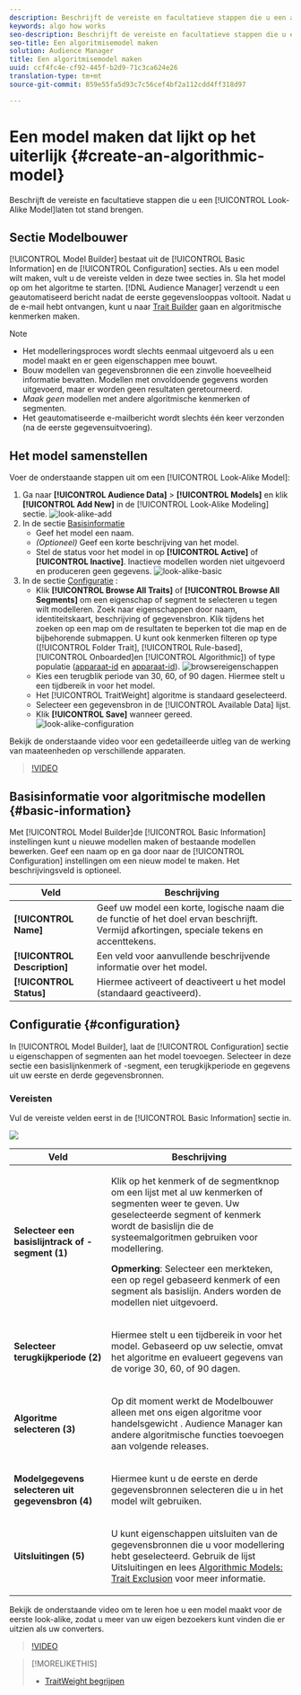 ```yaml
---
description: Beschrijft de vereiste en facultatieve stappen die u een algoritmisch model in ModelBouwer laten tot stand brengen.
keywords: algo how works
seo-description: Beschrijft de vereiste en facultatieve stappen die u een algoritmisch model in ModelBouwer laten tot stand brengen.
seo-title: Een algoritmisemodel maken
solution: Audience Manager
title: Een algoritmisemodel maken
uuid: ccf4fc4e-cf92-445f-b2d9-71c3ca624e26
translation-type: tm+mt
source-git-commit: 859e55fa5d93c7c56cef4bf2a112cdd4ff318d97

---
```



# Een model maken dat lijkt op het uiterlijk {#create-an-algorithmic-model}

Beschrijft de vereiste en facultatieve stappen die u een [!UICONTROL Look-Alike Model]laten tot stand brengen.

## Sectie Modelbouwer

[!UICONTROL Model Builder] bestaat uit de [!UICONTROL Basic Information] en de [!UICONTROL Configuration] secties. Als u een model wilt maken, vult u de vereiste velden in deze twee secties in. Sla het model op om het algoritme te starten. [!DNL Audience Manager] verzendt u een geautomatiseerd bericht nadat de eerste gegevenslooppas voltooit. Nadat u de e-mail hebt ontvangen, kunt u naar [Trait Builder](../../features/traits/about-trait-builder.md) gaan en algoritmische kenmerken maken.

>[!NOTE]
>
>* Het modelleringsproces wordt slechts eenmaal uitgevoerd als u een model maakt en er geen eigenschappen mee bouwt.
>* Bouw modellen van gegevensbronnen die een zinvolle hoeveelheid informatie bevatten. Modellen met onvoldoende gegevens worden uitgevoerd, maar er worden geen resultaten geretourneerd.
>* *Maak geen* modellen met andere algoritmische kenmerken of segmenten.
>* Het geautomatiseerde e-mailbericht wordt slechts één keer verzonden (na de eerste gegevensuitvoering).


## Het model samenstellen

Voer de onderstaande stappen uit om een [!UICONTROL Look-Alike Model]:

1. Ga naar **[!UICONTROL Audience Data]** > **[!UICONTROL Models]** en klik **[!UICONTROL Add New]** in de [!UICONTROL Look-Alike Modeling] sectie.
   ![look-alike-add](assets/look-alike-add.png)
1. In de sectie [Basisinformatie](../../features/algorithmic-models/create-model.md#basic-information)
   * Geef het model een naam.
   * *(Optioneel)* Geef een korte beschrijving van het model.
   * Stel de status voor het model in op **[!UICONTROL Active]** of **[!UICONTROL Inactive]**. Inactieve modellen worden niet uitgevoerd en produceren geen gegevens.
      ![look-alike-basic](assets/look-alike-basic.png)
1. In de sectie [Configuratie](../../features/algorithmic-models/create-model.md#configuration) :
   * Klik **[!UICONTROL Browse All Traits]** of **[!UICONTROL Browse All Segments]** om een eigenschap of segment te selecteren u tegen wilt modelleren. Zoek naar eigenschappen door naam, identiteitskaart, beschrijving of gegevensbron. Klik tijdens het zoeken op een map om de resultaten te beperken tot die map en de bijbehorende submappen. U kunt ook kenmerken filteren op type ([!UICONTROL Folder Trait], [!UICONTROL Rule-based], [!UICONTROL Onboarded]en [!UICONTROL Algorithmic]) of type populatie ([apparaat-id](../../reference/ids-in-aam.md) en [apparaat-id](../../reference/ids-in-aam.md)).
      ![browsereigenschappen](assets/browse-traits.png)
   * Kies een terugblik periode van 30, 60, of 90 dagen. Hiermee stelt u een tijdbereik in voor het model.
   * Het [!UICONTROL TraitWeight] algoritme is standaard geselecteerd.
   * Selecteer een gegevensbron in de [!UICONTROL Available Data] lijst.
   * Klik **[!UICONTROL Save]** wanneer gereed.
      ![look-alike-configuration](assets/look-alike-configuration.png)

Bekijk de onderstaande video voor een gedetailleerde uitleg van de werking van maateenheden op verschillende apparaten.

>[!VIDEO](https://docs.adobe.com/content/help/en/audience-manager-learn/tutorials/build-and-manage-audiences/profile-merge/understanding-cross-device-metrics-in-audience-manager.html)

## Basisinformatie voor algoritmische modellen {#basic-information}

<!-- r_model_basic.xml -->

Met [!UICONTROL Model Builder]de [!UICONTROL Basic Information] instellingen kunt u nieuwe modellen maken of bestaande modellen bewerken. Geef een naam op en ga door naar de [!UICONTROL Configuration] instellingen om een nieuw model te maken. Het beschrijvingsveld is optioneel.

| Veld | Beschrijving |
|---|---|
| **[!UICONTROL Name]** | Geef uw model een korte, logische naam die de functie of het doel ervan beschrijft. Vermijd afkortingen, speciale tekens en accenttekens. |
| **[!UICONTROL Description]** | Een veld voor aanvullende beschrijvende informatie over het model. |
| **[!UICONTROL Status]** | Hiermee activeert of deactiveert u het model (standaard geactiveerd). |

## Configuratie {#configuration}

In [!UICONTROL Model Builder], laat de [!UICONTROL Configuration] sectie u eigenschappen of segmenten aan het model toevoegen. Selecteer in deze sectie een basislijnkenmerk of -segment, een terugkijkperiode en gegevens uit uw eerste en derde gegevensbronnen.

<!-- r_model_configuration.xml -->

### Vereisten

Vul de vereiste velden eerst in de [!UICONTROL Basic Information] sectie in.

![](assets/lam_exclude_traits_numbered.png)

<table id="table_7A6BE5E5498D4776A30323B743954150"> 
 <thead> 
  <tr> 
   <th colname="col1" class="entry"> Veld </th> 
   <th colname="col2" class="entry"> Beschrijving </th> 
  </tr> 
 </thead>
 <tbody> 
  <tr> 
   <td colname="col1"> <p><b>Selecteer een basislijntrack of -segment (1)</b> </p> </td> 
   <td colname="col2"> <p>Klik op het kenmerk of de segmentknop om een lijst met al uw kenmerken of segmenten weer te geven. Uw geselecteerde segment of kenmerk wordt de basislijn die de systeemalgoritmen gebruiken voor modellering. </p> <p> <p><b>Opmerking</b>:  Selecteer een merkteken, een op regel gebaseerd kenmerk of een segment als basislijn. Anders worden de modellen niet uitgevoerd. </p> </p> </td> 
  </tr> 
  <tr> 
   <td colname="col1"> <p><b>Selecteer terugkijkperiode (2)</b> </p> </td> 
   <td colname="col2"> <p>Hiermee stelt u een tijdbereik in voor het model. Gebaseerd op uw selectie, omvat het algoritme en evalueert gegevens van de vorige 30, 60, of 90 dagen. </p> </td> 
  </tr> 
  <tr> 
   <td colname="col1"> <p><b>Algoritme selecteren (3)</b> </p> </td> 
   <td colname="col2"> <p>Op dit moment werkt de Modelbouwer alleen met ons eigen algoritme voor <span class="keyword"> handelsgewicht</span> . <span class="keyword"> Audience Manager</span> kan andere algoritmische functies toevoegen aan volgende releases. </p> </td>
  </tr>
  <tr> 
   <td colname="col1"> <p><b>Modelgegevens selecteren uit gegevensbron (4)</b> </p> </td> 
   <td colname="col2"> <p>Hiermee kunt u de eerste en derde gegevensbronnen selecteren die u in het model wilt gebruiken. </p> </td>
  </tr> 
  <tr> 
   <td colname="col1"> <p><b>Uitsluitingen (5)</b> </p> </td> 
   <td colname="col2"> <p>U kunt eigenschappen uitsluiten van de gegevensbronnen die u voor modellering hebt geselecteerd. Gebruik de lijst <span class="wintitle"> Uitsluitingen</span> en lees <a href="../../features/algorithmic-models/trait-exclusion-algo-models.md"> Algorithmic Models: Trait Exclusion</a> voor meer informatie. </p> </td>
  </tr> 
 </tbody>
</table>

Bekijk de onderstaande video om te leren hoe u een model maakt voor de eerste look-alike, zodat u meer van uw eigen bezoekers kunt vinden die er uitzien als uw converters.

>[!VIDEO](https://video.tv.adobe.com/v/23504/)

>[!MORELIKETHIS]
>
>* [TraitWeight begrijpen](../../features/algorithmic-models/understanding-models.md#understanding-traitweight)

